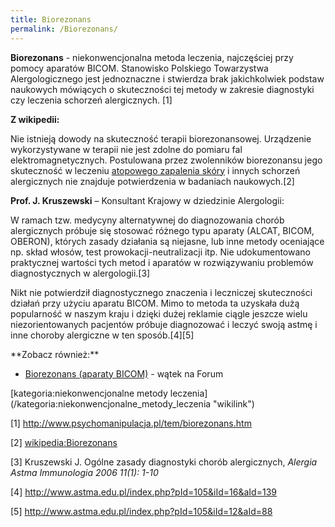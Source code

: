 ```yaml
---
title: Biorezonans
permalink: /Biorezonans/
---
```


**Biorezonans** - niekonwencjonalna metoda leczenia, najczęściej przy pomocy aparatów BICOM. Stanowisko Polskiego Towarzystwa Alergologicznego jest jednoznaczne i stwierdza brak jakichkolwiek podstaw naukowych mówiących o skuteczności tej metody w zakresie diagnostyki czy leczenia schorzeń alergicznych. [1]

**Z wikipedii:**

Nie istnieją dowody na skuteczność terapii biorezonansowej. Urządzenie wykorzystywane w terapii nie jest zdolne do pomiaru fal elektromagnetycznych. Postulowana przez zwolenników biorezonansu jego skuteczność w leczeniu [atopowego zapalenia skóry](/AZS "wikilink") i innych schorzeń alergicznych nie znajduje potwierdzenia w badaniach naukowych.[2]

**Prof. J. Kruszewski** – Konsultant Krajowy w dziedzinie Alergologii:

W ramach tzw. medycyny alternatywnej do diagnozowania chorób alergicznych próbuje się stosować różnego typu aparaty (ALCAT, BICOM, OBERON), których zasady działania są niejasne, lub inne metody oceniające np. skład włosów, test prowokacji-neutralizacji itp. Nie udokumentowano praktycznej wartości tych metod i aparatów w rozwiązywaniu problemów diagnostycznych w alergologii.[3]

Nikt nie potwierdził diagnostycznego znaczenia i leczniczej skuteczności działań przy użyciu aparatu BICOM. Mimo to metoda ta uzyskała dużą popularność w naszym kraju i dzięki dużej reklamie ciągle jeszcze wielu niezorientowanych pacjentów próbuje diagnozować i leczyć swoją astmę i inne choroby alergiczne w ten sposób.[4][5]

<references />
**Zobacz również:**

-   [Biorezonans (aparaty BICOM)](http://www.atopowe-zapalenie.pl/forum/viewtopic.php?f=10&t=66) - wątek na Forum

<div style="width:60%">
</div>
[kategoria:niekonwencjonalne metody leczenia](/kategoria:niekonwencjonalne_metody_leczenia "wikilink")

[1] <http://www.psychomanipulacja.pl/tem/biorezonans.htm>

[2] [wikipedia:Biorezonans](/wikipedia:Biorezonans "wikilink")

[3] Kruszewski J. Ogólne zasady diagnostyki chorób alergicznych, *Alergia Astma Immunologia 2006 11(1): 1-10*

[4] <http://www.astma.edu.pl/index.php?pId=105&iId=16&aId=139>

[5] <http://www.astma.edu.pl/index.php?pId=105&iId=12&aId=88>